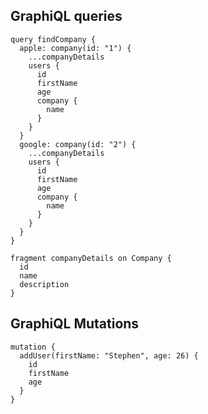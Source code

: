 ## GraphiQL queries

    query findCompany {
      apple: company(id: "1") {
        ...companyDetails
        users {
          id
          firstName
          age
          company {
            name
          }
        }
      }
      google: company(id: "2") {
        ...companyDetails
        users {
          id
          firstName
          age
          company {
            name
          }
        }
      }
    }
    
    fragment companyDetails on Company {
      id
      name
      description
    }

## GraphiQL Mutations

    mutation {
      addUser(firstName: "Stephen", age: 26) {
        id
        firstName
        age
      }
    }
